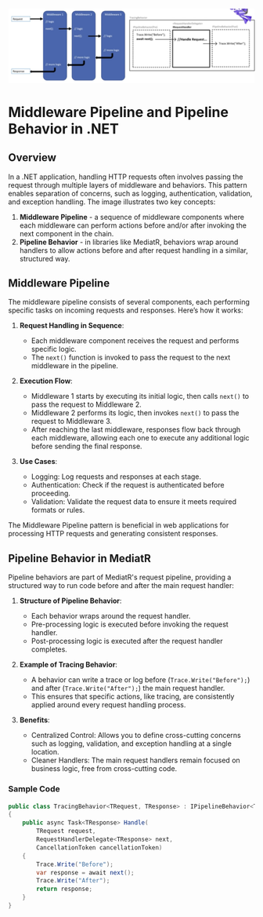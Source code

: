 ![alt text](../Images/image-5.png)
# Middleware Pipeline and Pipeline Behavior in .NET

## Overview

In a .NET application, handling HTTP requests often involves passing the request through multiple layers of middleware and behaviors. This pattern enables separation of concerns, such as logging, authentication, validation, and exception handling. The image illustrates two key concepts:

1. **Middleware Pipeline** - a sequence of middleware components where each middleware can perform actions before and/or after invoking the next component in the chain.
2. **Pipeline Behavior** - in libraries like MediatR, behaviors wrap around handlers to allow actions before and after request handling in a similar, structured way.

## Middleware Pipeline

The middleware pipeline consists of several components, each performing specific tasks on incoming requests and responses. Here’s how it works:

1. **Request Handling in Sequence**:
   - Each middleware component receives the request and performs specific logic.
   - The `next()` function is invoked to pass the request to the next middleware in the pipeline.

2. **Execution Flow**:
   - Middleware 1 starts by executing its initial logic, then calls `next()` to pass the request to Middleware 2.
   - Middleware 2 performs its logic, then invokes `next()` to pass the request to Middleware 3.
   - After reaching the last middleware, responses flow back through each middleware, allowing each one to execute any additional logic before sending the final response.

3. **Use Cases**:
   - Logging: Log requests and responses at each stage.
   - Authentication: Check if the request is authenticated before proceeding.
   - Validation: Validate the request data to ensure it meets required formats or rules.

The Middleware Pipeline pattern is beneficial in web applications for processing HTTP requests and generating consistent responses.

## Pipeline Behavior in MediatR

Pipeline behaviors are part of MediatR's request pipeline, providing a structured way to run code before and after the main request handler:

1. **Structure of Pipeline Behavior**:
   - Each behavior wraps around the request handler.
   - Pre-processing logic is executed before invoking the request handler.
   - Post-processing logic is executed after the request handler completes.

2. **Example of Tracing Behavior**:
   - A behavior can write a trace or log before (`Trace.Write("Before");`) and after (`Trace.Write("After");`) the main request handler.
   - This ensures that specific actions, like tracing, are consistently applied around every request handling process.

3. **Benefits**:
   - Centralized Control: Allows you to define cross-cutting concerns such as logging, validation, and exception handling at a single location.
   - Cleaner Handlers: The main request handlers remain focused on business logic, free from cross-cutting code.

### Sample Code

```csharp
public class TracingBehavior<TRequest, TResponse> : IPipelineBehavior<TRequest, TResponse>
{
    public async Task<TResponse> Handle(
        TRequest request, 
        RequestHandlerDelegate<TResponse> next, 
        CancellationToken cancellationToken)
    {
        Trace.Write("Before");
        var response = await next();
        Trace.Write("After");
        return response;
    }
}
